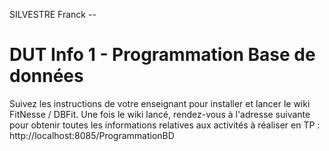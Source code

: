 SILVESTRE Franck --

# DUT Info 1 - Programmation Base de données

Suivez les instructions de votre enseignant pour installer et lancer le wiki FitNesse / DBFit.
Une fois le wiki lancé, rendez-vous à l'adresse suivante pour obtenir toutes les informations relatives aux activités à réaliser en TP :
http://localhost:8085/ProgrammationBD


